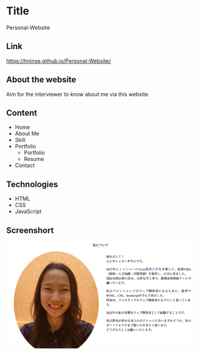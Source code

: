 # Title
Personal-Website
## Link
https://hninse.github.io/Personal-Website/

## About the website
Aim for the interviewer to know about me via this website.

## Content
* Home
* About Me
* Skill
* Portfolio
  * Portfolio
  * Resume
* Contact

## Technologies
* HTML
* CSS
* JavaScript

## Screenshort
![alt text](https://github.com/HninSe/Personal-Website/blob/main/images/img.jpg?raw=true)





